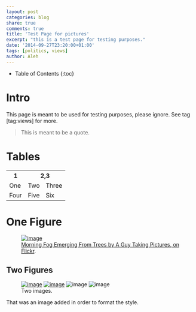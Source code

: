 ```yaml
---
layout: post
categories: blog
share: true
comments: true
title: 'Test Page for pictures'
excerpt: "this is a test page for testing purposes."
date: '2014-09-27T23:20:00+01:00'
tags: [politics, views]
author: Aleh
---
```


* Table of Contents
{:toc}

# Intro

This page is meant to be used for testing purposes, please ignore. See tag [tag:views] for more.

> This is meant to be a quote.

# Tables
<table>
  <tr>
    <th>1</th>
    <th colspan="2">2,3</th>
  </tr>
    <tr>
        <td>One</td>
        <td>Two</td>
        <td>Three</td>
    </tr>
    <tr>
        <td>Four</td>
        <td>Five</td>
        <td>Six</td>
    </tr>    
</table>

# One Figure
<figure>
	<a href="http://farm9.staticflickr.com/8426/7758832526_cc8f681e48_b.jpg"><img src="http://farm9.staticflickr.com/8426/7758832526_cc8f681e48_c.jpg" alt="image" /></a>
	<figcaption><a href="http://www.flickr.com/photos/80901381@N04/7758832526/" title="Morning Fog Emerging From Trees by A Guy Taking Pictures, on Flickr">Morning Fog Emerging From Trees by A Guy Taking Pictures, on Flickr</a>.</figcaption>
</figure>

## Two Figures
<figure class="half">
	<a href="http://placehold.it/1200x600.jpg"><img src="http://placehold.it/600x300.jpg" alt="image" /></a>
	<a href="http://placehold.it/1200x600.jpg"><img src="http://placehold.it/600x300.jpg" alt="image" /></a>
	<img src="http://placehold.it/600x300.jpg" alt="image" />
	<img src="http://placehold.it/600x300.jpg" alt="image" />
	<figcaption>Two images.</figcaption>
</figure>

That was an image added in order to format the style.